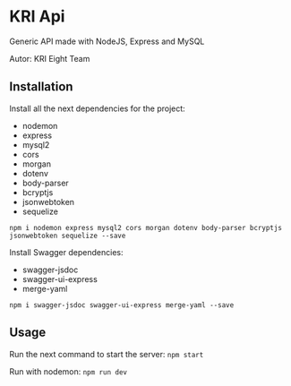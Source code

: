 # KRI Api
Generic API made with NodeJS, Express and MySQL

Autor: KRI Eight Team

## Installation
Install all the next dependencies for the project:
- nodemon
- express
- mysql2
- cors
- morgan
- dotenv
- body-parser
- bcryptjs
- jsonwebtoken
- sequelize

```npm i nodemon express mysql2 cors morgan dotenv body-parser bcryptjs jsonwebtoken sequelize --save```

Install Swagger dependencies:
- swagger-jsdoc
- swagger-ui-express
- merge-yaml

```npm i swagger-jsdoc swagger-ui-express merge-yaml --save```

## Usage
Run the next command to start the server:
```npm start```

Run with nodemon:
```npm run dev```
